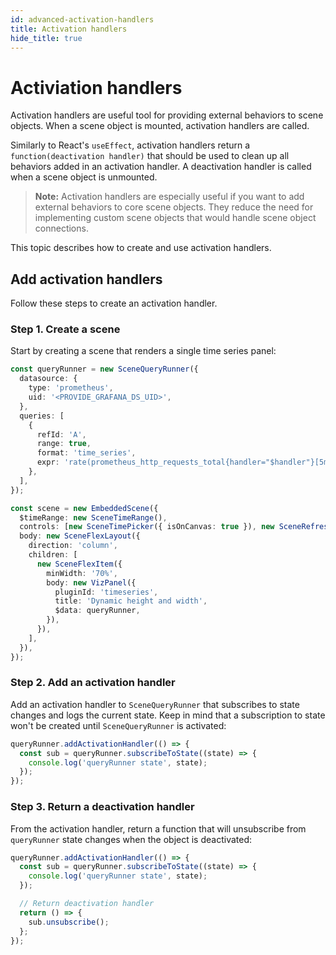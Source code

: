 ```yaml
---
id: advanced-activation-handlers
title: Activation handlers
hide_title: true
---
```


# Activiation handlers

Activation handlers are useful tool for providing external behaviors to scene objects. When a scene object is mounted, activation handlers are called.

Similarly to React's `useEffect`, activation handlers return a `function(deactivation handler)` that should be used to clean up all behaviors added in an activation handler. A deactivation handler is called when a scene object is unmounted.

> **Note:** Activation handlers are especially useful if you want to add external behaviors to core scene objects. They reduce the need for implementing custom scene objects that would handle scene object connections.

This topic describes how to create and use activation handlers.

## Add activation handlers

Follow these steps to create an activation handler.

### Step 1. Create a scene

Start by creating a scene that renders a single time series panel:

```ts
const queryRunner = new SceneQueryRunner({
  datasource: {
    type: 'prometheus',
    uid: '<PROVIDE_GRAFANA_DS_UID>',
  },
  queries: [
    {
      refId: 'A',
      range: true,
      format: 'time_series',
      expr: 'rate(prometheus_http_requests_total{handler="$handler"}[5m])',
    },
  ],
});

const scene = new EmbeddedScene({
  $timeRange: new SceneTimeRange(),
  controls: [new SceneTimePicker({ isOnCanvas: true }), new SceneRefreshPicker({ isOnCanvas: true })],
  body: new SceneFlexLayout({
    direction: 'column',
    children: [
      new SceneFlexItem({
        minWidth: '70%',
        body: new VizPanel({
          pluginId: 'timeseries',
          title: 'Dynamic height and width',
          $data: queryRunner,
        }),
      }),
    ],
  }),
});
```

### Step 2. Add an activation handler

Add an activation handler to `SceneQueryRunner` that subscribes to state changes and logs the current state. Keep in mind that a subscription to state won't be created until `SceneQueryRunner` is activated:

```ts
queryRunner.addActivationHandler(() => {
  const sub = queryRunner.subscribeToState((state) => {
    console.log('queryRunner state', state);
  });
});
```

### Step 3. Return a deactivation handler

From the activation handler, return a function that will unsubscribe from `queryRunner` state changes when the object is deactivated:

```ts
queryRunner.addActivationHandler(() => {
  const sub = queryRunner.subscribeToState((state) => {
    console.log('queryRunner state', state);
  });

  // Return deactivation handler
  return () => {
    sub.unsubscribe();
  };
});
```
